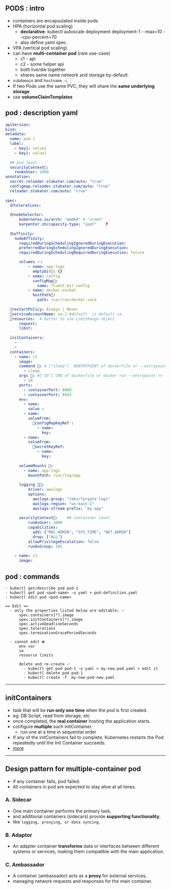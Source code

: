 ## PODS : intro
- containers are encapsulated inside pods
- HPA (horizontal pod scaling) 
    - **declarative**: kubectl autoscale deployment  deployment-1 --max=10 --cpu-percent=70
    - also define yaml spec.
- VPA (vertical pod scaling)
- can have **multi-container pod** (rare use-case)
    - c1 - api
    - c2 - some helper api
    - both live/die together
    - shares same name network and storage by-default.
-  `subdomain` and `hostname`  👈🏻
- If two Pods use the same PVC, they will share the **same underlying storage**
- use **volumeClaimTemplates**

## pod : description yaml
```yaml
apiVersion:
kind:
metadata:
  name: pod-1
  label:
    - key1: value1
    - key1: value1
  
  ## pod level
  securityContext🔷:
    runAsUser: 1000
annotation:
  secret.reloader.stakater.com/auto: "true" 
  configmap.reloader.stakater.com/auto: "true" 
  reloader.stakater.com/auto: "true" 
  
spec:
  🟡tolerations:
  
  🟡nodeSelector:
      kubernetes.io/arch: "amd64" # "arm64"
      karpenter.sh/capacity-type: "spot"    ❓     
    
  🟡affinity:
    nodeAffinity:
      requiredDuringSchedulingIgnoredDuringExecution:
      preferredDuringSchedulingIgnoredDuringExecution:
      requiredDuringSchedulingRequiredDuringExecution: future

      volumes ✅:
          - name: app-logs
            emptyDir🔸: {}
          - name: config
            configMap🔸:
              name: fluent-bit-config
          - name: docker-socket
            hostPath🔸:
              path: /var/run/docker.sock
  
  🔸restartPolicy: Always | Never 
  🔸serviceAccountName: sa-1 #default  is default sa
  🔸resources:  # better to use LimitRange object
      request:
      limit:
      
  initContainers:
    -
    -
  containers:
    - name: c1
      image: 
      command 🔸: # ["sleep"]  #ENTRYPOINT of dockerfile or --entrypoint of dcoker run ...
        - sleep
      args 🔸: #["10"] CMD of dockerfile or docker run --entrypoint <> ...
        - 10
      ports:
        - containerPort: 8080
        - containerPort: 8443
      env:
        - name:
          value :
        - name:
          valueFrom: 
            🔸configMapKeyRef :
              - name:
                key: 
        - name:
          valueFrom: 
            🔸secretKeyRef: 
              - name:
                key: 
                  
      volumeMounts 🔸:
        - name: app-logs
          mountPath: /var/log/app
          
      logging 🔸🔸:
          driver: awslogs
          options:
            awslogs-group: "/eks/fargate-logs"
            awslogs-region: "us-east-1"
            awslogs-stream-prefix: "my-app"  
            
      securityContext🔷:    ## contaioner level
          runAsUser: 1000
          capabilities: 
            add: ["MAC_ADMIN", "SYS_TIME", "NET_ADMIN"]
            drop: ["ALL"]
          allowPrivilegeEscalation: false
          runAsGroup: 101      
           
    - name: c2
      image:
```

## pod : commands
```
- kubectl get/describe pod pod-1
- kubectl get pod <pod-name> -o yaml > pod-definition.yaml
- kubectl edit pod <pod-name>
  
== Edit ==  
  - only the properties listed below are editable: ✅
      spec.containers[*].image
      spec.initContainers[*].image
      spec.activeDeadlineSeconds
      spec.tolerations
      spec.terminationGracePeriodSeconds

  - cannot edit ❌
      env var
      sa
      resource limits 
 
      delete and re-create ✅
        - kubectl get pod pod-1 -o yaml > my-new-pod.yaml > edit it
        - kubectl delete pod pod-1    
        - kubectl create -f  my-new-pod-new.yaml
```

--- 
## initContainers
- task that will be **run only one time** when the pod is first created. 
- eg: DB Script, read from storage, etc
- once completed,  the **real container** hosting the application starts.
- configure **multiple** such initContainer.
    - run one at a time in sequential order
- If any of the initContainers fail to complete, Kubernetes restarts the Pod repeatedly until the Init Container succeeds.
- [more](https://kubernetes.io/docs/concepts/workloads/pods/init-containers/)

---
## Design pattern for multiple-container pod
- if any container fails, pod failed.
- All containers  in pod are expected to stay alive at all times.
### A. Sidecar
- One main container performs the primary task,
- and additional containers (sidecars) provide **supporting functionality**, 
- like `logging, proxying, or data syncing`.

### B. Adaptor
- An adapter container **transforms** data or interfaces between different systems or services, making them compatible with the main application.

### C. Ambassador
- A container (ambassador) acts as a **proxy** for external services,
- managing network requests and responses for the main container.
